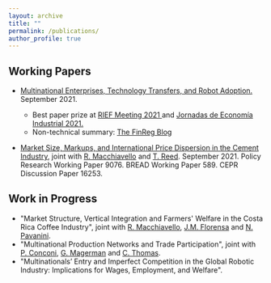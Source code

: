 ```yaml
---
layout: archive
title: ""
permalink: /publications/
author_profile: true
---
```



Working Papers 
-----
* <a href="https://papers.ssrn.com/sol3/papers.cfm?abstract_id=3931208" target="_blank">Multinational Enterprises, Technology Transfers, and Robot Adoption.</a> September 2021.
    * Best paper prize at <a href="https://www.dropbox.com/s/pad1wvwys4rgyha/RIEF_prize.jpg?dl=0" target="_blank"> RIEF Meeting 2021 </a> and <a href="https://www.dropbox.com/s/sgmggo8epozxaf2/JEI_prize.pdf?dl=0" target="_blank"> Jornadas de Economía Industrial 2021. </a>
    * Non-technical summary: <a href="https://sites.law.duke.edu/thefinregblog/2021/11/01/multinational-enterprises-technology-transfers-and-robot-adoption/" target="_blank"> The FinReg Blog </a>

* <a href="https://drive.google.com/file/d/1pYfGNLoHwdl53_jOyG2K1b_rgrrVXQWg/view" target="_blank">Market Size, Markups, and International Price Dispersion in the Cement Industry</a>, joint with <a href="https://sites.google.com/site/roccomacchiavello/" target="_blank">R. Macchiavello</a> and <a href="https://sites.google.com/view/tristanreed/home" target="_blank">T. Reed</a>. September 2021. Policy Research Working Paper 9076. BREAD Working Paper 589. CEPR Discussion Paper 16253. 


 
Work in Progress
-----
* "Market Structure, Vertical Integration and Farmers' Welfare in the Costa Rica Coffee Industry", joint with <a href="https://sites.google.com/site/roccomacchiavello/" target="_blank">R. Macchiavello</a>, <a href="https://sites.google.com/site/pmiquelflorensa/home" target="_blank">J.M. Florensa</a> and <a href="https://sites.google.com/site/nicolapavanini/" target="_blank">N. Pavanini</a>.
* "Multinational Production Networks and Trade Participation", joint with <a href="https://sites.google.com/view/paola-conconi-website/" target="_blank">P. Conconi</a>, <a href="http://www.glennmagerman.com/" target="_blank">G. Magerman</a> and <a href="https://www.lse.ac.uk/management/people/academic-staff/cthomas" target="_blank">C. Thomas</a>.
* "Multinationals’ Entry and Imperfect Competition in the Global Robotic Industry: Implications for Wages, Employment, and Welfare".
